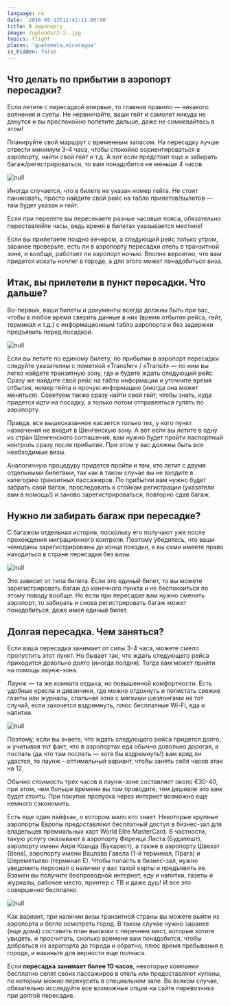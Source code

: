```yaml
---
language: ru
date: '2018-05-13T12:42:11-05:00'
title: В аэропорту
image: /uploads/2-1-.jpg
topics: flight
places: 'guatemala,nicaragua'
is_hidden: false
---
```

## **Что делать по прибытии в аэропорт пересадки?**

Если летите с пересадкой впервые, то главное правило — никакого волнения и суеты. Не нервничайте, ваши гейт и самолет никуда не денутся и вы преспокойно полетите дальше, даже не сомневайтесь в этом!

Планируйте свой маршрут с временным запасом. На пересадку лучше отвести минимум 3-4 часа, чтобы спокойно сориентироваться в аэропорту, найти свой гейт и т.д. А вот если предстоит еще и забирать багаж/регистрироваться, то вам понадобится не меньше 4 часов.

![null](/uploads/2-1-.jpg)

Иногда случается, что в билете не указан номер гейта. Не стоит паниковать, просто найдите свой рейс на табло прилетов/вылетов — там будет указан и гейт.

Если при перелете вы пересекаете разные часовые пояса, обязательно переставляйте часы, ведь время в билетах указывается местное!

Если вы прилетаете поздно вечером, а следующий рейс только утром, заранее проверьте, есть ли в аэропорту пересадки отель в транзитной зоне, и вообще, работает ли аэропорт ночью. Вполне вероятно, что вам придется искать ночлег в городе, а для этого может понадобиться виза.

## 

## Итак, вы прилетели в пункт пересадки. Что дальше?

Во-первых, ваши билеты и документы всегда должны быть при вас, чтобы в любое время сверить данные в них (время отбытия рейса, гейт, терминал и т.д.) с информационным табло аэропорта и без задержки предъявить перед посадкой.

![null](/uploads/traslado-particular-de-ida-e-volta-ao-aeroporto-do-aeroporto-in-los-angeles-178730.jpg)

Если вы летите по единому билету, по прибытии в аэропорт пересадки следуйте указателям с пометкой «Transfer» / «Transit» — по ним вы легко найдете транзитную зону, где и будете ждать следующий рейс. Сразу же найдите свой рейс на табло информации и уточните время отбытия, номер гейта и прочую информацию (иногда она может меняться). Советуем также сразу найти свой гейт, чтобы знать, куда придется идти на посадку, а только потом отправляться гулять по аэропорту.

Правда, все вышесказанное касается только тех, у кого пункт назначения не входит в Шенгенскую зону. А вот если вы летите в одну из стран Шенгенского соглашения, вам нужно будет пройти паспортный контроль сразу после прибытия. При этом у вас должны быть все необходимые визы.

Аналогичную процедуру придется пройти и тем, кто летит с двумя отдельными билетами, так как в таком случае вы не входите в категорию транзитных пассажиров. По прибытии вам нужно будет забрать свой багаж, проследовать к стойкам регистрации (указатели вам в помощь!) и заново зарегистрироваться, повторно сдав багаж.

## **Нужно ли забирать багаж при пересадке?**

С багажом отдельная история, поскольку его получают уже после прохождения миграционного контроля. Поэтому убедитесь, что ваши чемоданы зарегистрированы до конца поездки, а вы сами имеете право находиться в стране пересадки без визы.

![null](/uploads/siemens-munich-jpg.jpg)

Это зависит от типа билета. Если это единый билет, то вы можете зарегистрировать багаж до конечного пункта и не беспокоиться по этому поводу вообще. Но если при пересадке вам нужно сменить аэропорт, то забирать и снова регистрировать багаж может понадобиться, даже имея единый билет.

## Долгая пересадка. Чем заняться?

Если ваша пересадка занимает от силы 3-4 часа, можете смело пропустить этот пункт. Но бывает так, что ждать следующего рейса приходится довольно долго (иногда полдня). Тогда вам может прийти на помощь лаунж-зона.

Лаунж — та же комната отдыха, но повышенной комфортности. Есть удобные кресла и диванчики, где можно отдохнуть и полистать свежие газеты или журналы, спальная зона с мягкими шезлонгами на тот случай, если захочется вздремнуть, плюс бесплатные Wi-Fi, еда и напитки.

![null](/uploads/finnair-lounge-helsinki-airport1.jpg)

Поэтому, если вы знаете, что ждать следующего рейса придется долго, и учитывая тот факт, что в аэропортах еда обычно довольно дорогая, а поспать (да что там поспать — хотя бы вздремнуть!) вам вряд ли удастся, то лаунж – оптимальный вариант, чтобы занять себя часов этак на 12.

Обычно стоимость трех часов в лаунж-зоне составляет около €30-40, при этом, чем больше времени вы там проводите, тем дешевле это вам будет стоить. При покупке пропуска через интернет возможно еще немного сэкономить.

Есть еще один лайфхак, о котором мало кто знает. Некоторые крупные аэропорты Европы предоставляют бесплатный доступ в бизнес-зал для владельцев премиальных карт World Elite MasterCard. В частности, такую услугу оказывают в аэропорту Ференца Листа (Будапешт), аэропорту имени Анри Коанда (Бухарест), а также в аэропорту Швехат (Вена), аэропорту имени Вацлава Гавела (1-й терминал, Прага) и Шереметьево (терминал Е). Чтобы попасть в бизнес-зал, нужно уведомить персонал о наличии у вас такой карты и предъявить ее. Взамен вы получите беспроводной интернет, еду и напитки, газеты и журналы, рабочее место, принтер с ТВ и даже душ! И все это совершенно бесплатно.

![null](/uploads/300_uroki-grecheskogo-1.jpg)

Как вариант, при наличии визы транзитной страны вы можете выйти из аэропорта и бегло осмотреть город. В таком случае нужно заранее (еще дома) составить план вылазки с перечнем мест, которые хотите увидеть, и просчитать, сколько времени вам понадобится, чтобы добраться из аэропорта до города и обратно, плюс время пребывания в городе, и накиньте для верности еще полчаса.

Если **пересадка занимает более 10 часов**, некоторые компании бесплатно селят своих пассажиров в отель или предоставляют купоны, по которым можно перекусить в специальном зале. Во всяком случае, обязательно исследуйте все возможные опции на сайте перевозчика при долгой пересадке.

